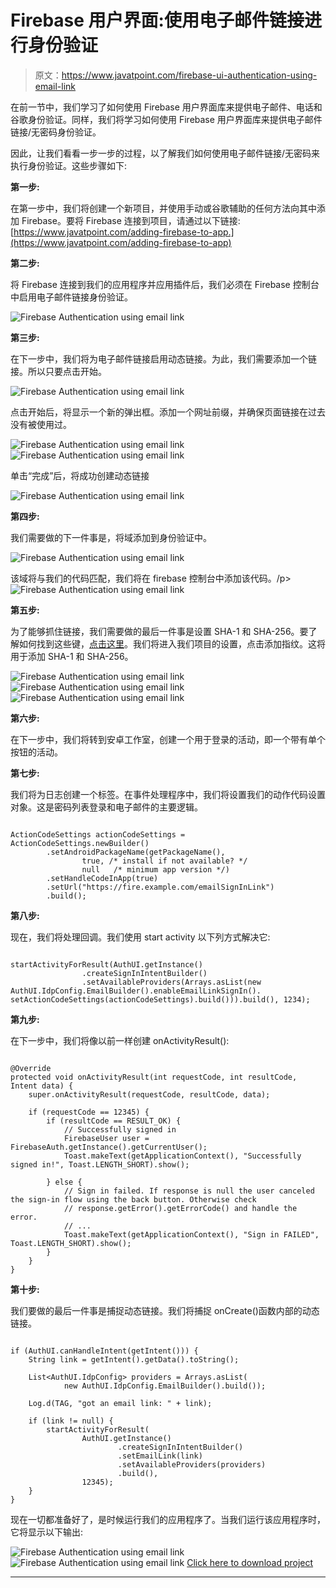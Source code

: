 # Firebase 用户界面:使用电子邮件链接进行身份验证

> 原文：<https://www.javatpoint.com/firebase-ui-authentication-using-email-link>

在前一节中，我们学习了如何使用 Firebase 用户界面库来提供电子邮件、电话和谷歌身份验证。同样，我们将学习如何使用 Firebase 用户界面库来提供电子邮件链接/无密码身份验证。

因此，让我们看看一步一步的过程，以了解我们如何使用电子邮件链接/无密码来执行身份验证。这些步骤如下:

**第一步:**

在第一步中，我们将创建一个新项目，并使用手动或谷歌辅助的任何方法向其中添加 Firebase。要将 Firebase 连接到项目，请通过以下链接:[https://www.javatpoint.com/adding-firebase-to-app.](https://www.javatpoint.com/adding-firebase-to-app)

**第二步:**

将 Firebase 连接到我们的应用程序并应用插件后，我们必须在 Firebase 控制台中启用电子邮件链接身份验证。

![Firebase Authentication using email link](img/c37e5c68d492daba6a7eb1fefb60d706.png)

**第三步:**

在下一步中，我们将为电子邮件链接启用动态链接。为此，我们需要添加一个链接。所以只要点击开始。

![Firebase Authentication using email link](img/2bb83daa1a84bdbc837cb6e1793e6636.png)

点击开始后，将显示一个新的弹出框。添加一个网址前缀，并确保页面链接在过去没有被使用过。

![Firebase Authentication using email link](img/f1a0694c15646467bada07099663c104.png)
![Firebase Authentication using email link](img/6b49176a3bff513dbf7e09415df1d309.png)

单击“完成”后，将成功创建动态链接

![Firebase Authentication using email link](img/b0fb69f3d34c215da2d9f1579b664392.png)

**第四步:**

我们需要做的下一件事是，将域添加到身份验证中。

![Firebase Authentication using email link](img/9496ba45de529e59a8f4962683fe5e50.png)

该域将与我们的代码匹配，我们将在 firebase 控制台中添加该代码。/p> ![Firebase Authentication using email link](img/3e515bfc53684cf3a0c84c03d397be72.png)

**第五步:**

为了能够抓住链接，我们需要做的最后一件事是设置 SHA-1 和 SHA-256。要了解如何找到这些键，[点击这里](https://www.javatpoint.com/adding-firebase-to-app)。我们将进入我们项目的设置，点击添加指纹。这将用于添加 SHA-1 和 SHA-256。

![Firebase Authentication using email link](img/38e272167549444c3d9b6811d9cb05d8.png)
![Firebase Authentication using email link](img/13337131c9fe7e17d2c6a7db132a54a8.png)
![Firebase Authentication using email link](img/da2dbc7a469955cf740dc532333438e8.png)

**第六步:**

在下一步中，我们将转到安卓工作室，创建一个用于登录的活动，即一个带有单个按钮的活动。

**第七步:**

我们将为日志创建一个标签。在事件处理程序中，我们将设置我们的动作代码设置对象。这是密码列表登录和电子邮件的主要逻辑。

```

ActionCodeSettings actionCodeSettings = ActionCodeSettings.newBuilder()
        .setAndroidPackageName(getPackageName(),
                true, /* install if not available? */
                null   /* minimum app version */)
        .setHandleCodeInApp(true)
        .setUrl("https://fire.example.com/emailSignInLink")
        .build();

```

**第八步:**

现在，我们将处理回调。我们使用 start activity 以下列方式解决它:

```

startActivityForResult(AuthUI.getInstance()
                .createSignInIntentBuilder()
                .setAvailableProviders(Arrays.asList(new      AuthUI.IdpConfig.EmailBuilder().enableEmailLinkSignIn().
setActionCodeSettings(actionCodeSettings).build())).build(), 1234);

```

**第九步:**

在下一步中，我们将像以前一样创建 onActivityResult():

```

@Override
protected void onActivityResult(int requestCode, int resultCode, Intent data) {
    super.onActivityResult(requestCode, resultCode, data);

    if (requestCode == 12345) {
        if (resultCode == RESULT_OK) {
            // Successfully signed in
            FirebaseUser user = FirebaseAuth.getInstance().getCurrentUser();
            Toast.makeText(getApplicationContext(), "Successfully signed in!", Toast.LENGTH_SHORT).show();

        } else {
            // Sign in failed. If response is null the user canceled the sign-in flow using the back button. Otherwise check
            // response.getError().getErrorCode() and handle the error.
            // ...
            Toast.makeText(getApplicationContext(), "Sign in FAILED", Toast.LENGTH_SHORT).show();
        }
    }
}

```

**第十步:**

我们要做的最后一件事是捕捉动态链接。我们将捕捉 onCreate()函数内部的动态链接。

```

if (AuthUI.canHandleIntent(getIntent())) {
    String link = getIntent().getData().toString();

    List<AuthUI.IdpConfig> providers = Arrays.asList(
            new AuthUI.IdpConfig.EmailBuilder().build());

    Log.d(TAG, "got an email link: " + link);

    if (link != null) {
        startActivityForResult(
                AuthUI.getInstance()
                        .createSignInIntentBuilder()
                        .setEmailLink(link)
                        .setAvailableProviders(providers)
                        .build(),
                12345);
    }
}

```

现在一切都准备好了，是时候运行我们的应用程序了。当我们运行该应用程序时，它将显示以下输出:

![Firebase Authentication using email link](img/e91baf334c1d524d196e252ffbfca151.png)
![Firebase Authentication using email link](img/2278a6ca9f4beadc1c7891d66c535883.png)
[Click here to download project](https://static.javatpoint.com/tutorial/firebase/download/FirebaseUIExample2.zip)

* * *
